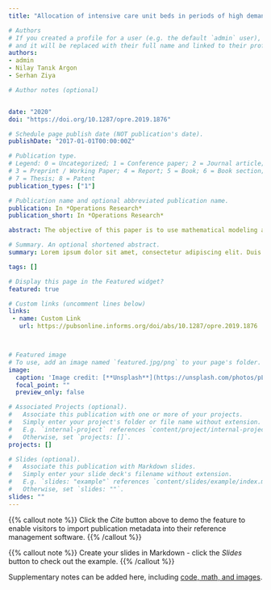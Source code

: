 ```yaml
---
title: "Allocation of intensive care unit beds in periods of high demand"

# Authors
# If you created a profile for a user (e.g. the default `admin` user), write the username (folder name) here
# and it will be replaced with their full name and linked to their profile.
authors:
- admin
- Nilay Tanık Argon
- Serhan Ziya

# Author notes (optional)


date: "2020"
doi: "https://doi.org/10.1287/opre.2019.1876"

# Schedule page publish date (NOT publication's date).
publishDate: "2017-01-01T00:00:00Z"

# Publication type.
# Legend: 0 = Uncategorized; 1 = Conference paper; 2 = Journal article;
# 3 = Preprint / Working Paper; 4 = Report; 5 = Book; 6 = Book section;
# 7 = Thesis; 8 = Patent
publication_types: ["1"]

# Publication name and optional abbreviated publication name.
publication: In *Operations Research*
publication_short: In *Operations Research*

abstract: The objective of this paper is to use mathematical modeling and analysis to develop insights into and policies for making bed allocation decisions in an intensive care unit (ICU) of a hospital during periods when patient demand is high. We first develop a stylized mathematical model in which patients’ health conditions change over time according to a Markov chain. In this model, each patient is in one of two possible health stages, one representing the critical and the other representing the highly critical health stage. The ICU has limited bed availability and therefore when a patient arrives and no beds are available, a decision needs to be made as to whether the patient should be admitted to the ICU and if so, which patient in the ICU should be transferred to the general ward. With the objective of minimizing the long-run average mortality rate, we provide analytical characterizations of the optimal policy under certain conditions. Then, based on these analytical results, we propose heuristic methods, which can be used under assumptions that are more general than what is assumed for the mathematical model. Finally, we demonstrate that the proposed heuristic methods work well by a simulation study, which relaxes some of the restrictive assumptions of the mathematical model by considering a more complex transition structure for patient health and allowing for patients to be possibly queued for admission to the ICU and readmitted from the general ward after they are discharged.

# Summary. An optional shortened abstract.
summary: Lorem ipsum dolor sit amet, consectetur adipiscing elit. Duis posuere tellus ac convallis placerat. Proin tincidunt magna sed ex sollicitudin condimentum.

tags: []

# Display this page in the Featured widget?
featured: true

# Custom links (uncomment lines below)
links:
 - name: Custom Link
   url: https://pubsonline.informs.org/doi/abs/10.1287/opre.2019.1876



# Featured image
# To use, add an image named `featured.jpg/png` to your page's folder.
image:
  caption: 'Image credit: [**Unsplash**](https://unsplash.com/photos/pLCdAaMFLTE)'
  focal_point: ""
  preview_only: false

# Associated Projects (optional).
#   Associate this publication with one or more of your projects.
#   Simply enter your project's folder or file name without extension.
#   E.g. `internal-project` references `content/project/internal-project/index.md`.
#   Otherwise, set `projects: []`.
projects: []

# Slides (optional).
#   Associate this publication with Markdown slides.
#   Simply enter your slide deck's filename without extension.
#   E.g. `slides: "example"` references `content/slides/example/index.md`.
#   Otherwise, set `slides: ""`.
slides: ""
---
```


{{% callout note %}}
Click the *Cite* button above to demo the feature to enable visitors to import publication metadata into their reference management software.
{{% /callout %}}

{{% callout note %}}
Create your slides in Markdown - click the *Slides* button to check out the example.
{{% /callout %}}

Supplementary notes can be added here, including [code, math, and images](https://wowchemy.com/docs/writing-markdown-latex/).
